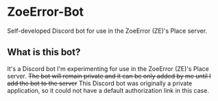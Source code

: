 # ZoeError-Bot
Self-developed Discord bot for use in the ZoeError (ZE)'s Place server.

## What is this bot?
It's a Discord bot I'm experimenting for use in the ZoeError (ZE)'s Place server. ~~The bot will remain private and it can be only added by me until I add the bot to the server~~ This Discord bot was originally a private application, so it could not have a default authorization link in this case.
